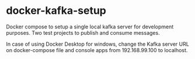 # docker-kafka-setup
Docker compose to setup a single local kafka server for development purposes. Two test projects to publish and consume messages.

In case of using Docker Desktop for windows, change the Kafka server URL on docker-compose file and console apps from 192.168.99.100 to localhost. 
